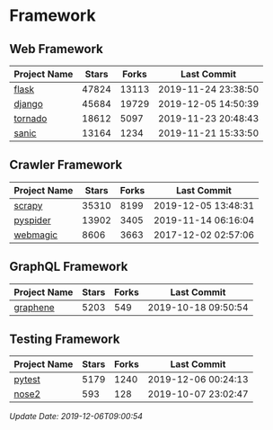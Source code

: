 # Framework

## Web Framework

| Project Name | Stars | Forks | Last Commit |
| ------------ | ----- | ----- | ----------- |
| [flask](https://github.com/pallets/flask) | 47824 | 13113 | 2019-11-24 23:38:50 |
| [django](https://github.com/django/django) | 45684 | 19729 | 2019-12-05 14:50:39 |
| [tornado](https://github.com/tornadoweb/tornado) | 18612 | 5097 | 2019-11-23 20:48:43 |
| [sanic](https://github.com/huge-success/sanic) | 13164 | 1234 | 2019-11-21 15:33:50 |

## Crawler Framework

| Project Name | Stars | Forks | Last Commit |
| ------------ | ----- | ----- | ----------- |
| [scrapy](https://github.com/scrapy/scrapy) | 35310 | 8199 | 2019-12-05 13:48:31 |
| [pyspider](https://github.com/binux/pyspider) | 13902 | 3405 | 2019-11-14 06:16:04 |
| [webmagic](https://github.com/code4craft/webmagic) | 8606 | 3663 | 2017-12-02 02:57:06 |

## GraphQL Framework

| Project Name | Stars | Forks | Last Commit |
| ------------ | ----- | ----- | ----------- |
| [graphene](https://github.com/graphql-python/graphene) | 5203 | 549 | 2019-10-18 09:50:54 |

## Testing Framework

| Project Name | Stars | Forks | Last Commit |
| ------------ | ----- | ----- | ----------- |
| [pytest](https://github.com/pytest-dev/pytest) | 5179 | 1240 | 2019-12-06 00:24:13 |
| [nose2](https://github.com/nose-devs/nose2) | 593 | 128 | 2019-10-07 23:02:47 |

*Update Date: 2019-12-06T09:00:54*